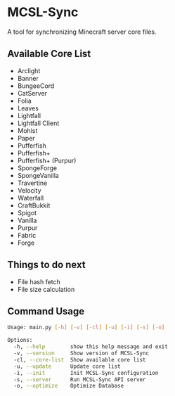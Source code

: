 # MCSL-Sync

A tool for synchronizing Minecraft server core files.

## Available Core List

- Arclight
- Banner
- BungeeCord
- CatServer
- Folia
- Leaves
- Lightfall
- Lightfall Client
- Mohist
- Paper
- Pufferfish
- Pufferfish+
- Pufferfish+ (Purpur)
- SpongeForge
- SpongeVanilla
- Travertine
- Velocity
- Waterfall
- CraftBukkit
- Spigot
- Vanilla
- Purpur
- Fabric
- Forge

## Things to do next
- File hash fetch
- File size calculation

## Command Usage

```bash
Usage: main.py [-h] [-v] [-cl] [-u] [-i] [-s] [-o]

Options:
  -h, --help        show this help message and exit
  -v, --version     Show version of MCSL-Sync
  -cl, --core-list  Show available core list
  -u, --update      Update core list
  -i, --init        Init MCSL-Sync configuration
  -s, --server      Run MCSL-Sync API server
  -o, --optimize    Optimize Database
```

